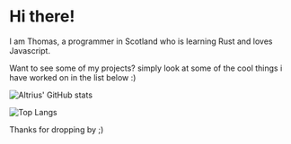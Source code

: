 # Hi there!

I am Thomas, a programmer in Scotland who is learning Rust and loves Javascript.

Want to see some of my projects? simply look at some of the cool things i have worked on in the list below :)

![Altrius' GitHub stats](https://github-readme-stats.vercel.app/api?username=fatalcenturion&theme=dark&show_icons=true)

![Top Langs](https://github-readme-stats.vercel.app/api/top-langs/?username=fatalcenturion&theme=dark)

Thanks for dropping by ;)
